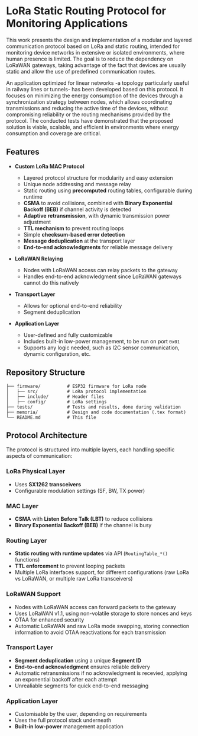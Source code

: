 # LoRa Static Routing Protocol for Monitoring Applications
This work presents the design and implementation of a modular and layered communication protocol based on LoRa and static routing, intended for monitoring device networks in extensive or isolated environments, where human presence is limited. The goal is to reduce the dependency on LoRaWAN gateways, taking advantage of the fact that devices are usually static and allow the use of predefined communication routes.

An application optimized for linear networks -a topology particularly useful in railway lines or tunnels- has been developed based on this protocol. It focuses on minimizing the energy consumption of the devices through a synchronization strategy between nodes, which allows coordinating transmissions and reducing the active time of the devices, without compromising reliability or the routing mechanisms provided by the protocol. The conducted tests have demonstrated that the proposed solution is viable, scalable, and efficient in environments where energy consumption and coverage are critical.

## Features
- **Custom LoRa MAC Protocol**
  - Layered protocol structure for modularity and easy extension
  - Unique node addressing and message relay
  - Static routing using **precomputed** routing tables, configurable during runtime
  - **CSMA** to avoid collisions, combined with **Binary Exponential Backoff (BEB)** if channel activity is detected
  - **Adaptive retransmission**, with dynamic transmission power adjustment
  - **TTL mechanism** to prevent routing loops
  - Simple **checksum-based error detection**
  - **Message deduplication** at the transport layer
  - **End-to-end acknowledgments** for reliable message delivery
  
- **LoRaWAN Relaying**
  - Nodes with LoRaWAN access can relay packets to the gateway
  - Handles end-to-end acknowledgment since LoRaWAN gateways cannot do this natively

- **Transport Layer**
  - Allows for optional end-to-end reliability
  - Segment deduplication 

- **Application Layer**
  - User-defined and fully customizable
  - Includes built-in low-power management, to be run on port `0x01`
  - Supports any logic needed, such as I2C sensor communication, dynamic configuration, etc.

## Repository Structure
```
├── firmware/          # ESP32 firmware for LoRa node
│   ├── src/           # LoRa protocol implementation
│   ├── include/       # Header files
│   ├── config/        # LoRa settings
├── tests/             # Tests and results, done during validation
├── memoria/           # Design and code documentation (.tex format)
└── README.md          # This file
```

## Protocol Architecture
The protocol is structured into multiple layers, each handling specific aspects of communication:

### LoRa Physical Layer
- Uses **SX1262 transceivers**
- Configurable modulation settings (SF, BW, TX power)

### MAC Layer
- **CSMA** with **Listen Before Talk (LBT)** to reduce collisions
- **Binary Exponential Backoff (BEB)** if the channel is busy

### Routing Layer
- **Static routing with runtime updates** via API (`RoutingTable_*()` functions)
- **TTL enforcement** to prevent looping packets
- Multiple LoRa interfaces support, for different configurations (raw LoRa vs LoRaWAN, or multiple raw LoRa transceivers)

### LoRaWAN Support
- Nodes with LoRaWAN access can forward packets to the gateway
- Uses LoRaWAN v1.1, using non-volatile storage to store nonces and keys
- OTAA for enhanced security
- Automatic LoRaWAN and raw LoRa mode swapping, storing connection information to avoid OTAA reactivations for each transmission 

### Transport Layer
- **Segment deduplication** using a unique **Segment ID**
- **End-to-end acknowledgment** ensures reliable delivery
- Automatic retransmissions if no acknowledgment is recevied, applying an exponential backoff after each attempt
- Unrealiable segments for quick end-to-end messaging

### Application Layer
- Customisable by the user, depending on requirements
- Uses the full protocol stack underneath
- **Built-in low-power** management application
